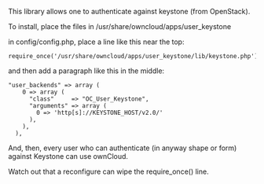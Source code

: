 This library allows one to authenticate against keystone (from OpenStack).

To install, place the files in /usr/share/owncloud/apps/user_keystone

in config/config.php, place a line like this near the top:

    require_once('/usr/share/owncloud/apps/user_keystone/lib/keystone.php');

and then add a paragraph like this in the middle:

    "user_backends" => array (
        0 => array (
          "class"     => "OC_User_Keystone",
          "arguments" => array (
            0 => 'http[s]://KEYSTONE_HOST/v2.0/'
          ),
        ),
      ),

And, then, every user who can authenticate (in anyway shape or form) against
Keystone can use ownCloud.

Watch out that a reconfigure can wipe the require_once() line.
